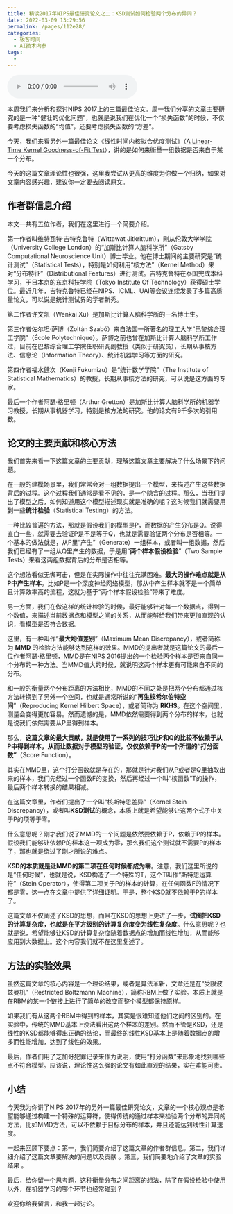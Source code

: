 ```yaml
---
title: 精读2017年NIPS最佳研究论文之二：KSD测试如何检验两个分布的异同？
date: 2022-03-09 13:29:56
permalink: /pages/112e28/
categories:
  - 极客时间
  - AI技术内参
tags:
  - 
---
```

<audio title="011.精读2017年NIPS最佳研究论文之二：KSD测试如何检验两个分布的异同？" src="https://static001.geekbang.org/resource/audio/c2/1b/c2667a33d98e596142028ce3df67881b.mp3" controls="controls"></audio> 
<p>本周我们来分析和探讨NIPS 2017上的三篇最佳论文。周一我们分享的文章主要研究的是一种“健壮的优化问题”，也就是说我们在优化一个“损失函数”的时候，不仅要考虑损失函数的“均值”，还要考虑损失函数的“方差”。</p>
<p>今天，我们来看另外一篇最佳论文《线性时间内核拟合优度测试》（<a href="https://papers.nips.cc/paper/6630-a-linear-time-kernel-goodness-of-fit-test.pdf">A Linear-Time Kernel Goodness-of-Fit Test</a>），讲的是如何来衡量一组数据是否来自于某一个分布。</p>
<p>今天的这篇文章理论性也很强，这里我尝试从更高的维度为你做一个归纳，如果对文章内容感兴趣，建议你一定要去阅读原文。</p>
<h2>作者群信息介绍</h2>
<p>本文一共有五位作者，我们在这里进行一个简要介绍。</p>
<p>第一作者叫维特瓦特·吉特克鲁特（Wittawat Jitkrittum），刚从伦敦大学学院（University College London）的“加斯比计算人脑科学所”（Gatsby Computational Neuroscience Unit）博士毕业。他在博士期间的主要研究是“统计测试”（Statistical Tests），特别是如何利用“核方法”（Kernel Method）来对“分布特征”（Distributional Features）进行测试。吉特克鲁特在泰国完成本科学习，于日本京的东京科技学院（Tokyo Institute Of Technology）获得硕士学位。最近几年，吉特克鲁特已经在NIPS、ICML、UAI等会议连续发表了多篇高质量论文，可以说是统计测试界的学者新秀。</p>
<p>第二作者许文凯（Wenkai Xu）是加斯比计算人脑科学所的一名博士生。</p>
<p>第三作者佐尔坦·萨博（Zoltán Szabó）来自法国一所著名的理工大学“巴黎综合理工学院”（École Polytechnique）。萨博之前也曾在加斯比计算人脑科学所工作过，目前在巴黎综合理工学院任职研究副教授（类似于研究员），长期从事核方法、信息论（Information Theory）、统计机器学习等方面的研究。</p>
<p>第四作者福水健次（Kenji Fukumizu）是“统计数学学院”（The Institute of Statistical Mathematics）的教授，长期从事核方法的研究，可以说是这方面的专家。</p>
<p>最后一个作者阿瑟·格里顿（Arthur Gretton）是加斯比计算人脑科学所的机器学习教授，长期从事机器学习，特别是核方法的研究。他的论文有9千多次的引用数。</p>
<h2>论文的主要贡献和核心方法</h2>
<p>我们首先来看一下这篇文章的主要贡献，理解这篇文章主要解决了什么场景下的问题。</p>
<p>在一般的建模场景里，我们常常会对一组数据提出一个模型，来描述产生这些数据背后的过程。这个过程我们通常是看不见的，是一个隐含的过程。那么，当我们提出了模型之后，如何知道用这个模型描述现实就是准确的呢？这时候我们就需要用到一些<strong>统计检验</strong>（Statistical Testing）的方法。</p>
<p>一种比较普遍的方法，那就是假设我们的模型是P，而数据的产生分布是Q。说得直白一些，就需要去验证P是不是等于Q，也就是需要验证两个分布是否相等。一个基本的做法就是，从P里“产生”（Generate）一组样本，或者叫一组数据，然后我们已经有了一组从Q里产生的数据，于是用“<strong>两个样本假设检验</strong>”（Two Sample Tests）来看这两组数据背后的分布是否相等。</p>
<p>这个想法看似无懈可击，但是在实际操作中往往充满困难。<strong>最大的操作难点就是从P中产生样本</strong>。比如P是一个深度神经网络模型，那从中产生样本就不是一个简单且计算效率高的流程，这就为基于“两个样本假设检验”带来了难度。</p>
<!-- [[[read_end]]] -->
<p>另一方面，我们在做这样的统计检验的时候，最好能够针对每一个数据点，得到一个数值，来描述当前数据点和模型之间的关系，从而能够给我们带来更加直观的认识，看模型是否符合数据。</p>
<p>这里，有一种叫作“<strong>最大均值差别</strong>”（Maximum Mean Discrepancy），或者简称为 <strong>MMD</strong> 的检验方法能够达到这样的效果。MMD的提出者就是这篇论文的最后一位作者阿瑟·格里顿，MMD是在NIPS 2016提出的一个检验两个样本是否来自同一个分布的一种方法。当MMD值大的时候，就说明这两个样本更有可能来自不同的分布。</p>
<p>和一般的衡量两个分布距离的方法相比，MMD的不同之处是把两个分布都通过核方法转换到了另外一个空间，也就是通常所说的“<strong>再生核希尔伯特空间</strong>”（Reproducing Kernel Hilbert Space），或者简称为 <strong>RKHS</strong>。在这个空间里，测量会变得更加容易。然而遗憾的是，MMD依然需要得到两个分布的样本，也就是说我们依然需要从P里得到样本。</p>
<p>那么，<strong>这篇文章的最大贡献，就是使用了一系列的技巧让P和Q的比较不依赖于从P中得到样本，从而让数据对于模型的验证，仅仅依赖于P的一个所谓的“打分函数”</strong>（Score Function）。</p>
<p>其实在MMD里，这个打分函数就是存在的，那就是针对我们从P或者是Q里抽取出来的样本，我们先经过一个函数F的变换，然后再经过一个叫“核函数”T的操作，最后两个样本转换的结果相减。</p>
<p>在这篇文章里，作者们提出了一个叫“核斯特恩差异”（Kernel Stein Discrepancy），或者叫<strong>KSD测试</strong>的概念，本质上就是希望能够让这两个式子中关于P的项等于零。</p>
<p>什么意思呢？刚才我们说了MMD的一个问题是依然要依赖于P，依赖于P的样本。假设我们能够让依赖P的样本这一项成为零，那么我们这个测试就不需要P的样本了，那也就是绕过了刚才所说的难点。</p>
<p><strong>KSD的本质就是让MMD的第二项在任何时候都成为零</strong>。注意，我们这里所说的是“任何时候”，也就是说，KSD构造了一个特殊的T，这个T叫作“斯特恩运算符”（Stein Operator），使得第二项关于P的样本的计算，在任何函数F的情况下都是零，这一点在文章中提供了详细证明。于是，整个KSD就不依赖于P的样本了。</p>
<p>这篇文章不仅阐述了KSD的思想，而且在KSD的思想上更进了一步，<strong>试图把KSD的计算复杂度，也就是在平方级别的计算复杂度变为线性复杂度</strong>。什么意思呢？也就是说，希望能够让KSD的计算复杂度随着数据点的增加而线性增加，从而能够应用到大数据上。这个内容我们就不在这里复述了。</p>
<h2>方法的实验效果</h2>
<p>虽然这篇文章的核心内容是一个理论结果，或者是算法革新，文章还是在“受限波兹曼机”（Restricted Boltzmann Machine），简称RBM上做了实验。本质上就是在RBM的某一个链接上进行了简单的改变而整个模型都保持原样。</p>
<p>如果我们有从这两个RBM中得到的样本，其实是很难知道他们之间的区别的。在实验中，传统的MMD基本上没法看出这两个样本的差别。然而不管是KSD，还是线性的KSD都能够得出正确的结论，而最终的线性KSD基本上是随着数据点的增多而性能增加，达到了线性的效果。</p>
<p>最后，作者们用了芝加哥犯罪记录来作为说明，使用“打分函数”来形象地找到哪些点不符合模型。应该说，理论性这么强的论文有如此直观的结果，实在难能可贵。</p>
<h2>小结</h2>
<p>今天我为你讲了NIPS 2017年的另外一篇最佳研究论文，文章的一个核心观点是希望能够通过构建一个特殊的运算符，使得传统的通过样本来检验两个分布的异同的方法，比如MMD方法，可以不依赖于目标分布的样本，并且还能达到线性计算速度。</p>
<p>一起来回顾下要点：第一，我们简要介绍了这篇文章的作者群信息。第二，我们详细介绍了这篇文章要解决的问题以及贡献 。第三，我们简要地介绍了文章的实验结果 。</p>
<p>最后，给你留一个思考题，这种衡量分布之间距离的想法，除了在假设检验中使用以外，在机器学习的哪个环节也经常碰到？</p>
<p>欢迎你给我留言，和我一起讨论。</p>
<p></p>
